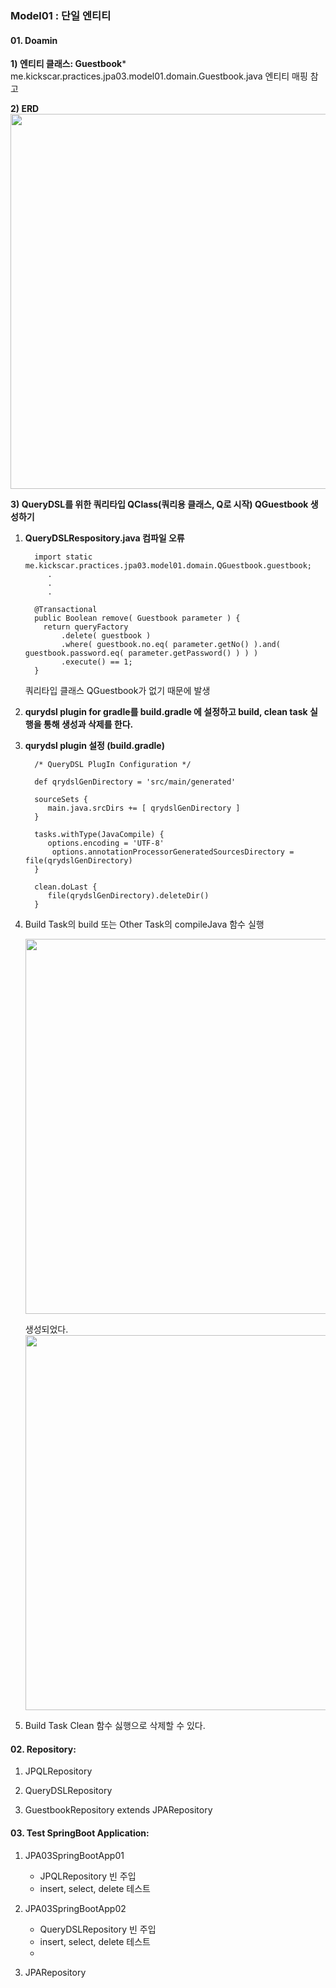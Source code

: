 ### Model01 : 단일 엔티티


#### 01. Doamin
**1) 엔티티 클래스: Guestbook***  
   me.kickscar.practices.jpa03.model01.domain.Guestbook.java 엔티티 매핑 참고  
   
**2) ERD**  
   <img src="http://assets.kickscar.me:8080/markdown/jpa-practices/30001.png" width="600px" />
   <br/>

**3) QueryDSL를 위한 쿼리타입 QClass(쿼리용 클래스, Q로 시작) QGuestbook 생성하기**

  1. __QueryDSLRespository.java 컴파일 오류__  
     
     ```
       import static me.kickscar.practices.jpa03.model01.domain.QGuestbook.guestbook;  
          .  
          .  
          .  
 
       @Transactional
       public Boolean remove( Guestbook parameter ) {
         return queryFactory
             .delete( guestbook )
             .where( guestbook.no.eq( parameter.getNo() ).and( guestbook.password.eq( parameter.getPassword() ) ) )
             .execute() == 1;
       }
     ```
       
     쿼리타입 클래스 QGuestbook가 없기 때문에 발생
  
  2. __qurydsl plugin for gradle를 build.gradle 에 설정하고 build, clean task 실행을 통해 생성과 삭제를 한다.__ 
  
  3. __qurydsl plugin 설정 (build.gradle)__
  
     ```
       /* QueryDSL PlugIn Configuration */

       def qrydslGenDirectory = 'src/main/generated'

       sourceSets {
          main.java.srcDirs += [ qrydslGenDirectory ]
       }

       tasks.withType(JavaCompile) {
          options.encoding = 'UTF-8'
           options.annotationProcessorGeneratedSourcesDirectory = file(qrydslGenDirectory)
       }

       clean.doLast {
          file(qrydslGenDirectory).deleteDir()
       }  
     ```

  3. Build Task의 build 또는 Other Task의 compileJava 함수 실행
 
     <img src="http://assets.kickscar.me:8080/markdown/jpa-practices/30002.png" width="600px" />
     <br/>

     생성되었다.  
     <img src="http://assets.kickscar.me:8080/markdown/jpa-practices/30003.png" width="600px" />
     <br/>
       
  
  4. Build Task Clean 함수 싫행으로 삭제할 수 있다.
  
  

#### 02. Repository:
1) JPQLRepository

2) QueryDSLRepository

3) GuestbookRepository extends JPARepository 


#### 03. Test SpringBoot Application:
1) JPA03SpringBootApp01
   + JPQLRepository 빈 주입
   + insert, select, delete 테스트 

2) JPA03SpringBootApp02
   + QueryDSLRepository 빈 주입
   + insert, select, delete 테스트 
   + 

3) JPARepository 
